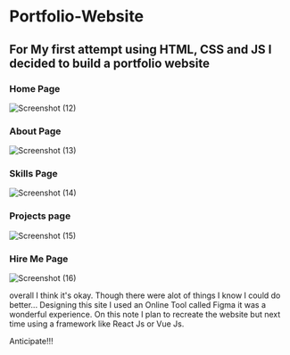 # Portfolio-Website
## For My first attempt using HTML, CSS and JS I decided to build a portfolio website 
### Home Page
![Screenshot (12)](https://github.com/S-Immanuel01/Portfolio-Website/assets/142397823/5c56427d-76c8-45d5-97ff-ac1a55444e4d)

### About Page
![Screenshot (13)](https://github.com/S-Immanuel01/Portfolio-Website/assets/142397823/f5405331-eee4-4455-9b86-273289ffe45a)

### Skills Page
![Screenshot (14)](https://github.com/S-Immanuel01/Portfolio-Website/assets/142397823/2341291e-4899-4cea-9b05-6818bd1c426b)

### Projects page
![Screenshot (15)](https://github.com/S-Immanuel01/Portfolio-Website/assets/142397823/596b6574-d828-4a85-9115-ec8b3213c7d7)

### Hire Me Page
![Screenshot (16)](https://github.com/S-Immanuel01/Portfolio-Website/assets/142397823/07654272-21a0-4ea3-be46-b78c9dd3e913)

overall I think it's okay. Though there were alot of things I know I could do better... Designing this site I used an Online Tool called Figma it was a wonderful experience. On this note I plan to recreate the website but next time using a framework like React Js or Vue Js.

Anticipate!!!
